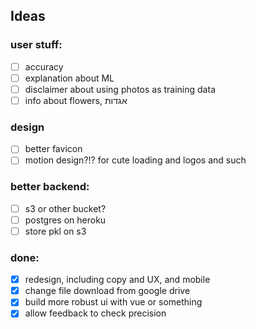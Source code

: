 ## Ideas

### user stuff:
- [ ] accuracy
- [ ] explanation about ML
- [ ] disclaimer about using photos as training data
- [ ] info about flowers, אגדות

### design
- [ ] better favicon
- [ ] motion design?!? for cute loading and logos and such

### better backend:
- [ ] s3 or other bucket?
- [ ] postgres on heroku
- [ ] store pkl on s3

### done:
- [x] redesign, including copy and UX, and mobile
- [x] change file download from google drive
- [x] build more robust ui with vue or something
- [x] allow feedback to check precision
